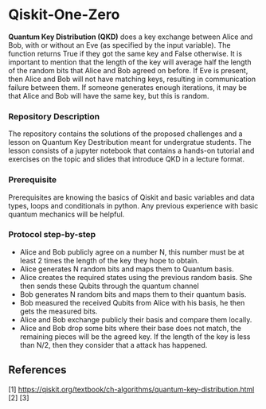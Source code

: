 # Qiskit-One-Zero

**Quantum Key Distribution (QKD)** does a key exchange between Alice and Bob, with or without an Eve (as specified by the input variable). The function returns True if they got the same key and False otherwise.  It is important to mention that the length of the key will average half the length of the random bits that Alice and Bob agreed on before. If Eve is present, then Alice and Bob will not have matching keys, resulting in communication failure between them. If someone generates enough iterations, it may be that Alice and Bob will have the same key, but this is random. 


### Repository Description 

The repository contains the solutions of the proposed challenges and a lesson on Quantum Key Destribution meant for undergratue students. The lesson consists of a jupyter notebook that contains a hands-on tutorial and exercises on the topic and slides that introduce QKD in a lecture format. 

### Prerequisite

Prerequisites are knowing the basics of Qiskit and basic variables and data types, loops and conditionals in python. Any previous experience with basic quantum mechanics will be helpful.

### Protocol step-by-step

- Alice and Bob publicly agree on a number N, this number must be at least 2 times the length of the key they hope to obtain. 
- Alice generates N random bits and maps them to Quantum basis.
- Alice creates the required states using the previous random basis. She then sends these Qubits through the quantum channel
- Bob generates N random bits and maps them to their quantum basis.
- Bob measured the received Qubits from Alice with his basis, he then gets the measured bits.
- Alice and Bob exchange publicly their basis and compare them locally.
- Alice and Bob drop some bits where their base does not match, the remaining pieces will be the agreed key. If the length of the key is less than N/2, then they consider that a attack has happened.

## References

[1] https://qiskit.org/textbook/ch-algorithms/quantum-key-distribution.html
[2]
[3]

